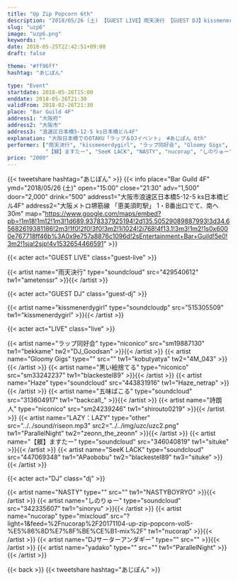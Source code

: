 ```yaml
---
title: "Up Zip Popcorn 6th"
description: "2018/05/26 (土) 【GUEST LIVE】雨天決行 【GUEST DJ】kissmenerdygirl 【LIVE & DJ】and more..."
slug: "uzp6"
image: "uzp6.png"
keywords: ""
date: 2018-05-25T22:42:51+09:00
draft: false

theme: "#ff96ff"
hashtag: "あじぽん"

type: "Event"
startdate: 2018-05-26T15:00
enddate: 2018-05-26T21:30
validFrom: 2018-02-26T21:30
place: "Bar Guild 4F"
address1: "大阪府"
address2: "大阪市"
address3: "浪速区日本橋5-12-5 ks日本橋ビル4F"
explanation: "大阪日本橋でのOTAKU「ラップ＆DJイベント」 #あじぽん 6th"
performer: ["雨天決行", "kissmenerdygirl", "ラップ同好会", "Gloomy Gigs", "黒い絵捨てる", "Haze", "五味ばこる", "LAZY：LAZY", "詩朗人",
			"【躾】ますたー", "SeeK LACK", "NASTY", "nucorap", "しのりゅー", "DJサーターアンダギー", "yadako"]
price: "2000"
---
```


{{< tweetshare hashtag="あじぽん" >}}
{{< info place="Bar Guild 4F" ymd="2018/05/26 (土)"
open="15:00" close="21:30" adv="1,500" door="2,000" drink="500"
address1="大阪市浪速区日本橋5-12-5 ks日本橋ビル4F" address2="大阪メトロ堺筋線 「恵美須町駅」 1・B番出口でて、南へ30m"
map="https://www.google.com/maps/embed?pb=!1m18!1m12!1m3!1d689.9378337925194!2d135.50529089887993!3d34.65682619381186!2m3!1f0!2f0!3f0!3m2!1i1024!2i768!4f13.1!3m3!1m2!1s0x6000e767718ff46b%3A0x9e757a8876c1096d!2sEntertainment+Bar+Guild!5e0!3m2!1sja!2sjp!4v1532654466591" >}}


{{< acter act="GUEST LIVE" class="guest-live" >}}

{{< artist name="雨天決行" type="soundcloud" src="429540612"
    tw1="ametenssr" >}}{{< /artist >}}

{{< acter act="GUEST DJ" class="guest-dj" >}}

{{< artist name="kissmenerdygirl" type="soundcloudp" src="515305509"
    tw1="kissmenerdygirl" >}}{{< /artist >}}

{{< acter act="LIVE" class="live" >}}

{{< artist name="ラップ同好会" type="niconico" src="sm19887130"
    tw1="bekkame" tw2="DJ_Goodsan" >}}{{< /artist >}}
{{< artist name="Gloomy Gigs" type="" src=""
    tw1="kobutyatya" tw2="4M_043" >}}{{< /artist >}}
{{< artist name="黒い絵捨てる" type="niconico" src="sm33242237"
    tw1="blackestel89" >}}{{< /artist >}}
{{< artist name="Haze" type="soundcloud" src="443831916"
    tw1="Haze_netrap" >}}{{< /artist >}}
{{< artist name="五味ばこる" type="soundcloud" src="313604917"
    tw1="backcall_" >}}{{< /artist >}}
{{< artist name="詩朗人" type="niconico" src="sm24239246"
    tw1="shirouto0219" >}}{{< /artist >}}
{{< artist name="LAZY：LAZY" type="other" src="../../sound/riseon.mp3" src2="../../img/uzc/uzc2.png"
    tw1="ParallelNight" tw2="zeonn_the_zeonn" >}}{{< /artist >}}
{{< artist name="【躾】ますたー" type="soundcloud" src="346040819"
    tw1="situke" >}}{{< /artist >}}
{{< artist name="SeeK LACK" type="soundcloud" src="447069348"
    tw1="APaobobu" tw2="blackestel89" tw3="situke" >}}{{< /artist >}}


{{< acter act="DJ" class="dj" >}}

{{< artist name="NASTY" type="" src=""
    tw1="NASTYBOYRYO" >}}{{< /artist >}}
{{< artist name="しのりゅー" type="soundcloud" src="342335607"
    tw1="sinoryu" >}}{{< /artist >}}
{{< artist name="nucorap" type="mixcloud" src="?light=1&feed=%2Fnucorap%2F20171104-up-zip-popcorn-vol5-%E5%86%8D%E7%8F%BE%CE%B1-mix%2F"
    tw1="nucorap" >}}{{< /artist >}}
{{< artist name="DJサーターアンダギー" type="" src=""
     >}}{{< /artist >}}
{{< artist name="yadako" type="" src=""
    tw1="ParallelNight" >}}{{< /artist >}}

<div></div>

{{< back >}}
{{< tweetshare hashtag="あじぽん" >}}
